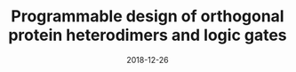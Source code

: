 ---
title: "Programmable design of orthogonal protein heterodimers and logic gates"
collection: talks
type: "Talk"
permalink: /talks/2018-talk-3
venue: "Westlake University"
date: 2018-12-26
location: "Hangzhou, China"
---